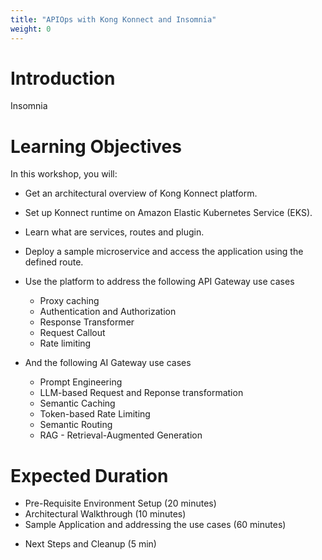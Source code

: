 ```yaml
---
title: "APIOps with Kong Konnect and Insomnia"
weight: 0
---
```


# Introduction

Insomnia

# Learning Objectives

In this workshop, you will:

* Get an architectural overview of Kong Konnect platform.
* Set up Konnect runtime on Amazon Elastic Kubernetes Service (EKS).
* Learn what are services, routes and plugin.
* Deploy a sample microservice and access the application using the defined route.
* Use the platform to address the following API Gateway use cases
    * Proxy caching
    * Authentication and Authorization
    * Response Transformer
    * Request Callout
    * Rate limiting
    <!-- * Invoke AWS Lambda -->
    <!-- * Learn how to do observability -->

* And the following AI Gateway use cases
    * Prompt Engineering
    * LLM-based Request and Reponse transformation
    * Semantic Caching
    * Token-based Rate Limiting
    * Semantic Routing
    * RAG - Retrieval-Augmented Generation

# Expected Duration

* Pre-Requisite Environment Setup (20 minutes)
* Architectural Walkthrough (10 minutes)
* Sample Application and addressing the use cases (60 minutes)
<!-- * Observability (20 minutes) -->
* Next Steps and Cleanup (5 min)



